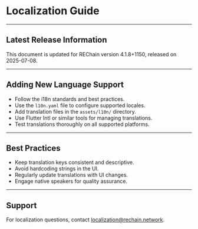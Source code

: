 # Localization Guide

---

## Latest Release Information

This document is updated for REChain version 4.1.8+1150, released on 2025-07-08.

---

## Adding New Language Support

- Follow the i18n standards and best practices.
- Use the `l10n.yaml` file to configure supported locales.
- Add translation files in the `assets/l10n/` directory.
- Use Flutter Intl or similar tools for managing translations.
- Test translations thoroughly on all supported platforms.

---

## Best Practices

- Keep translation keys consistent and descriptive.
- Avoid hardcoding strings in the UI.
- Regularly update translations with UI changes.
- Engage native speakers for quality assurance.

---

## Support

For localization questions, contact localization@rechain.network.
